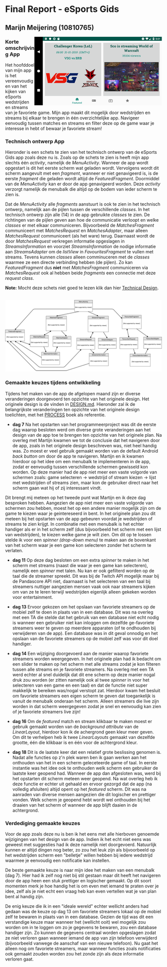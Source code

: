 # Final Report - eSports Gids

## Marijn Meijering (10810765)

<img align="right" width="410" height="220" src="https://github.com/10810765/Programmeerproject/blob/master/doc/eSports_Gids_Preview_5.png">

### Korte omschrijving App
Het hoofddoel van mijn app is het vereenvoudigen van het kijken van eSports wedstrijden en streams van je favoriete game.
Mijn app maakt dit mogelijk door wedstrijden en streams bij elkaar te brengen in één overzichtelijke app. Navigeer eenvoudig tussen matches en streams en filter deze op de game waar je interesse in hebt of bewaar je favoriete stream!
<br/>

### Technisch ontwerp App
Hieronder is een schets te zien van het technisch ontwerp van de eSports Gids app zoals deze nu is. Zoals op de schets te zien is heeft mijn app slechts één *activity*, namelijk de *MenuActivity*. Wanneer de app wordt opgestart is dit het eerste scherm wat geladen wordt. Vervolgens wordt dit scherm aangevult met een *fragment*, wanneer er niet genavigeerd is, is de eerste *fragment* die geladen wordt altijd de *FeaturedFragment*. Doormiddel van de *MenuActivity* kan er door de app genavigeerd worden. Deze *activity* verzorgt namelijk de menubalk die altijd op de bodem van ieder scherm te zien is. 

Dat de *MenuActivity* alle *fragments* aanstuurt is ook te zien in het technisch ontwerp, namelijk aan de pijlen tussen de verschillende *classes*. In het technisch ontwerp zijn alle (14) in de app gebruikte *classes* te zien. De richtingen van de pijlen geven aan hoe de communicatie verloopt en welke *classes* er met elkaar communiceren. Bijvoorbeeld de *MatchesFragment* communiceert met *MatchesRequest* en *MatchesAdapter*, maar alleen *MatchesRequest* communiceert (als het ware) terug. Daarnaast wordt de door *MatchesRequest* verkregen informatie opgeslagen in *StreamsInformation* en voorziet *StreamsInformation* de nodige informatie aan *StreamsAdapter* om de *listView* in *FavouritesFragment* te vullen met streams. Tevens kunnen *classes* alleen comminuceren met de *classes* waarmee ze een directe verbinding hebben (de pijlen). Zo kan *FeaturedFragment* dus **niet** met *MatchesFragment* communiceren via *MatchesRequest* ook al hebben beide *fragments* een connectie met deze *request class*.

**Note:** Mocht deze schets niet goed te lezen klik dan hier [Technical Design](https://www.draw.io/?lightbox=1&highlight=0000ff&edit=_blank&layers=1&nav=1&title=Technical_design.html#R7V1dc6u2Fv01mel9yBmE%2BPJjTtK0nTlnbm7T29vTl45iFJsbjFzAcXJ%2BfSWQ%2BJDAAYKMk5DMxEYSSIi1F2vvLcgZvNw8%2FRSj7for8XF4Zhr%2B0xm8OjPpj%2BXRD1bynJd4hpsXrOLAz4tAWXAbfMe80OClu8DHSa1hSkiYBtt64ZJEEV6mtTIUx2Rfb3ZPwnqvW7TCSsHtEoVq6f8CP13zszDdsvxnHKzWomfgLPKaDRKN%2BZkka%2BSTfaUI%2FngGL2NC0vzb5ukSh2zyxLzk%2B1231BYDi3GUdtnBWl1ew2%2FpFfwvtmL%2F8c%2B%2FbtL%2FnPOjPKJwx0%2F4No0x2iS%2F4r93OEn50NNnMR%2FJPtiEKKJbn%2B9JlN7yGoNuL9dB6H9Bz2THxpOkaPkgtj6vSRx8p%2B1RSKsALaDVccovt%2BmwowVheElCEmf9QGyw39qet%2ByIvK8YJ3TfG3HyQCr6ip5qDb%2BgJBWjJGGItklwl42b7bhB8SqIPpM0JRveSJzldX1Q99kPrUdhsIpo2ZL2hWMxF%2FnZAItu82nFcYqfWq8XKFBAzQeTDU7jZ9qE72B5HDjccqAL8%2B19iUPg8DbrKgYNXog49lfFsUt40C8cIT3QYlsKXM5MJ2QXOKjBxPl7x2CdTct5ks3LBW0A4PYpmxxRT7%2Bt2OdliJLkjAE4PxodXSDq%2FADTGoyjSv3reosFttXOMsNFD7TOiBCKGXGx3n%2FbB%2BlyTb9c3PzCzp8QVhVE9ySmdp4NkNCLTT%2FC4BFng8us6JNiPxQPmT2km9ISYvKABcoikttWBXi8SMEcQ1dAmeqCV2wC32fdfN6vgxTfbtGS9bmnvMzOmewiH%2Fsc31W4wq5wbScQFcMcs9SyO0HWtTQh1mnjt1%2FEtSPRzHGTcZy9qHOcbXgqYNwmjgPaOM7Wy3GNnMMJJeMask1CtGKUF2Unzbhohe%2FiXfCQDSsSDTvRj%2FHD7zh%2BiPEqO1pl7yql%2Fev985TTm6eaYOfp4imvjaeuY7TasFObSWoykpKEGBDbVbR4TSRl6SIpa6HgpQSKsck4w6f6JSjMfUmyj5wAclIZh9Y41bSIt2S5xvGG8dC%2Ft2woAes4L6RfvmfU9f%2Bx9V0YJOnvAd63Cbz69NQpU%2FBuusd4vDnaBtQ7jRsniHVyCc8uFvnfqBjgCm1wMZzmJtQWcfT%2Budvrzd2N1gh0kbfQIip7X%2FhoyyZyJu%2BpyNtxZS%2Fa7uaSLLRxtxpz0S8wD90Scu2Z3xMo68Ur%2FFgRiyUvZnsei6ffP6sBoxm4PV1nRxurmQpOv%2BJod7FMg8cgfZ45bbrIoFPnNKtBjx43MAhV%2F%2BVonKZSWfadauEd%2FbhD4QOTn1f4%2B3h6DhU20Cx6090uTgtOJVscyd43vf4Jswqq3%2FzxxnXPfYDGGTtVRk1oZRCtfiO06uoclCVf8L2wYF7yK8cyGJeIzVGIWFsME6hR968opT7UnKSZnIpldSkc8wlzNOpt%2B2PkaG5Q5KPbJYnZxot5mpTgB7JJ0mCV3SxyezpVihyR66wT5zo1YcO5bk7YnALfAYnwrEVDwqaR8PQlbKbwp0dL2JTM05qpkYntA2RrQP90TRPotKVrgOrvcJqa8zWTc1Sxdqx3vgZqi%2FmpeJkqX8MJp811Pf18TaNyE%2Bw75rAOZG3OakmaD8DHI6VgDF2ELBZZqoQ8p2Am52PZSbY7akZ9KRjNPvLIKZiS4%2BYUzKi0VlmHfZIpGFPF6TVG6S7G%2FqwzJ%2Be1c2BLxGYAFTCNqxe1Rf8s9T44ldC850htocPOSlNZ%2BoLydYuN62LybPUHYK7%2BOYsmIGqL45lqzuIaPZJdTKdoTltMTl2elEGGTtcwnj7mmp8t6fhsyT01pDjAablqEcfMB817vItfNf5xZqH59N87J594bsVUcyslJ8%2FplVPg5YWkKG3Q8Mxf8%2BJWbbz8pp%2BHaePK%2BbGYKie8OrCnLdFiNgTOC86afeDJCcuTn41xzY4usKmNsBpuc1O5wAVUX%2BsET5duQWGIX9ae750m%2B%2Bc%2FmkC%2F0EWTsCHsU2BvzoBMzZLAkFMgTsenUDT621CBjPCUh2cqVHqYsxajkxEcJ2uhzc%2BETdk16ZrgyL9gb%2Bcp57pyefBTkP7Bpu2Tzbe%2B8Ulk36%2BeqhvPwswZCYlD3oWE0UteyAxfHDjy%2BVa2f0TPNu%2FHtMX2t6Ip3Si7yrbKvhh8xOuAzOJiYl95l5DEEHQOKCkv8YHZE0uL6NBX%2BGBOviUEXLnudsNlF2UxDqmr9FgfcBMWeA83JMgEFAcrlIWfLRFVfqJ8rxJRyoHkh1mABT5Zpme7gP%2BVYJrPi3LcDKnFLLwCvE3urm7wlkiswpAf4SAQe4NeK3bbshLHgWTxpq0CSWNBUtjkCxikVwI9V5ptWYOkfcDFzV3qp4R0fsRxAa66R6fOzu7psPPbIGfHGskSHMWkpiVn97XYFaAC%2FYhW5tAuaBZmUjUSLjQO2IlOdm5xYo%2BDSU8KbXtjQVITOXtTkLPTTzoL7DUhvK%2BoHaZb%2FAriO5mFXoRbHenZagl7H8kU5Dc7OgNtYQGlA8lZIM187KgxhH58rKJh8G2%2FxK%2BpVZeMCFdx9U4crgvpJX1wqKsHDEmXQDm6pRuvTWtMZrx2plenK15bVkIcB6%2FAULLo5id7IMPKzzuaC%2FlQujHbLyDRIAkOgnaoSHAHgpbbVBWzqpKYBLNwUo71oARZSdUOlQSWe2S49nPR9CjYHuA8NQkr3nH%2FIlwXU8JVDjDAxWIYXGVvDooFT8eCa9OLiyZXBG9FEIDOAnZStHoKWqVDdEWrK%2FtbRrfYw2hoVV%2F7egJofTP6tasUsCeWr4akBUyJEztrgYWsBY4LV6GdR5Wub06BTuq7A8PzxgGTa7t1MDlHBlPTa15mYdn9Xt05NjppmsCRXt4BvYF4dWCdRaG84FQ3Xs0R8Trw1lwFa4ndt4FX8R67l%2FHashzqSIsOpDQRtAd6QspbEsBxHXe3Xyy%2FEa8jIKhFVoIXsDuQ2cfEa2d%2BnRSvUNKE7tClAefy6hWrY%2FKpbyIWSobhcCesNctgH2yvJ3ErFlOelmc2VCIfP7PQOZAwqThx5cemvYFpBRfUVfnRxclrVzl%2B7EAC6BxJMGe4jgHXflHaOQc2EK7WtHCVcgGDc2CuI4Uqjh336hem7QvXEXzBF5YhakOieFfviYvkc2mBliNL284iWUoY2PJKL81IFOehJQI7PLowJqLsKYECpcySO3Rp1DmAVp2zOi6N6u1NSf6f47zgTZkH2%2Ff1puhm%2BR%2FP8%2Bbl%2F42HP%2F4D).
<br/>
<br/>

![Technisch Ontwerp](https://github.com/10810765/Programmeerproject/blob/master/doc/Technical_design.svg)


### Gemaakte keuzes tijdens ontwikkeling
Tijdens het maken van de app de afgelopen maand zijn er diverse veranderingen doorgevoerd ten opzichte van het originele design. Het originele design is de vinden in [DESIGN.md](DESIGN.md). Hieronder zal ik de belangrijkste veranderingen ten opzichte van het originele design toelichten, met het [PROCESS](PROCESS.md) boek als referentie.

* **dag 7** Na het opstarten van het programmeerproject was dit de eerste dag waarop besloten werd om diverse grote veranderingen aan het design van de app toe te brengen ten opzichte van het originele plan. Na overleg met Martijn kwamen we tot de conclusie dat het navigeren door de app, zoals in het originele design beschreven was, niet heel handig was. Zo moest er veel gebruik gemaakt worden van de default Android *back button* om door de app te navigeren. Martijn en ik kwamen hierdoor op het idee om een menubalk te implementeren in de app, zodat er eenvoudig tussen verschillende schermen gewisseld kon worden. Op deze manier had de app niet meer een vaste volgorde van schermen zoals: game selecteren -> wedstrijd of stream kiezen -> lijst met wedstrijden of streams zien, maar kon de gebruiker direct naar het scherm gaan wat hij of zij interessant vindt.

Dit brengt mij meteen op het tweede punt wat Martijn en ik deze dag besproken hebben. Aangezien de app niet meer een vaste volgorde van schermen zou hebben, moest het op een andere manier mogelijk zijn om de game te kiezen waar je geintereseerd in bent. In het originele plan zou dit meteen bij het opstarten van de app gebeuren voordat je wedstrijden of streams te zien krijgt. In combinatie met een menubalk is het echter handiger als er in het scherm zelf (dus bijvoorbeeld het scherm met een lijst van wedstrijden), te kiezen welke game je wilt zien. Om dit op te lossen stelde ik voor een *spinner (drop-down menu)* te maken aan de bovenkant van het scherm waar je een game kon selecteren zonder het scherm te verlaten.

* **dag 11** Op deze dag besloten om een extra *spinner* te maken in het scherm met streams (naast die waar je een game kan selecteren), namelijk een *spinner* met talen. Nu kan er ook gefilterd worden op de taal die de streamer spreekt. Dit was bij de Twitch API mogelijk maar bij de Pandascore API niet, daarnaast is het selecteren van een taal bij streamers nuttiger aangezien mensen vaak ook naar streamers kijken om van ze te leren terwijl wedstrijden eigenlijk alleen gekeken worden voor entertainment.

* **dag 13** Ervoor gekozen om het opslaan van favoriete streamers op de mobiel zelf te doen in plaats van in een database. Dit was na overleg met een TA die stelde dat het gebruik van een database niet echt nodig is wanneer een gebruiker niet kan inloggen om dezelfde ge-favoriete streamers weer te geven op meerdere apparaten (of te ondhouden bij verwijderen van de app). Een database was in dit geval onnodig en het opslaan van de favoriete streamers op de mobiel zelf was voor dit doel handiger.

* **dag 14** Een wijziging doorgevoerd aan de manier waarop favoriete streamers worden weergegeven. In het originele plan had ik bedacht om een slider te maken op het scherm met alle streams zodat je kon filteren tussen alle streams en je favoriete streamers. Na overleg met een TA werd echter al snel duidelijk dat dit ene scherm op deze manier nogal druk zou worden (er zitten namelijk ook al twee *spinner* in voor het selecteren van een game en een taal) en dat de functie niet super makkelijk te bereiken was/nogal verstopt zat. Hierdoor kwam het besluit om favoriete streamers een eigen scherm te geven dat toegankelijk is vanuit de menubalk onderaan het scherm. Alleen streamers die live zijn worden in dat scherm weergegeven zodat je snel en eenvoudig kan zien of je favoriete streamers live zijn!

* **dag 16** Om de *featured* match en stream klikbaar te maken moest er gebruik gemaakt worden van de *background attribute* van de *LinearLayout*, hierdoor kon ik de achergrond geen kleur meer geven. Om dit te verhelpen heb ik twee *LinearLayouts* gemaakt van dezelfde grootte, één die klikbaar is en één voor de achtergrond kleur.

* **dag 18** Dit is de laatste keer dat een relatief grote beslissing genomen is. Nadat alle functies op z'n plek waren ben ik gaan werken aan het onthouden van het in een scherm geleceteerde game of taal. In eerste instantie was het idee ook te onthouden welk scherm een gebruiker de laatste keer geopend had. Wanneer de app dan afgesloten was, werd bij het opstarten dit scherm meteen weer geopend. Na wat overleg heb ik deze functie er echter uit gehaald en ervoor gezorgd dat de app (na volledig afsluiten) altijd opent op het *featured* scherm. Dit was na aanraden van diverse mensen aangezien die dit logischer en prettiger vonden. Welk scherm je geopend hebt wordt wel onthouden bij het draaien van het scherm of wanneer de app blijft daaien in de achtergrond.

### Verdediging gemaakte keuzes
Voor de app zoals deze nu is ben ik het eens met alle hierboven genoemde wijzigingen van het design van de app. Indien ik het echt niet eens was geweest met suggesties had ik deze namelijk niet doorgevoerd. Natuurlijk kunnen er altijd dingen nog beter, zo zou het leuk zijn als bijvoorbeeld op het wedstrijden scherm een "belletje" willen hebben bij iedere wedstrijd waarmee je eenvoudig een notificatie kan instellen. 

De beste gemaakte keuze is naar mijn idee het maken van een menubalk (dag 7). Hier had ik zelf nog niet bij stil gestaan maar dit heeft het navigeren door de app heen een stuk prettiger en logischer gemaakt. Op dit soort momenten merk je hoe handig het is om even met iemand te praten over je idee, zelf als je niet echt een vraag heb kan even vertellen wat je van plan bent al handig zijn.

De enig keuze die ik in een "ideale wereld" echter wellicht anders had gedaan was de keuze op dag 13 om favoriete streamers lokaal op de mobiel zelf te bewaren in plaats van in een database. Gezien de tijd was dit een verstandige keuze maar wanneer het (wellicht ooit) wel mogelijk zou worden om in te loggen om zo je gegevens te bewaren, zou een database handiger zijn. Zo kunnen de gegevens centraal worden opgeslagen zodat ze niet verloren gaan wanneer iemand de app van zijn telefoon verwijderd (bijvoorbeeld vanwege de aanschaf van een nieuwe telefoon). Nu gaat het alleen nog om favoriete streamers, maar wanneer functies zoals notificaties ook gemaakt zouden worden zou het zonde zijn als deze informatie verloren gaat.







